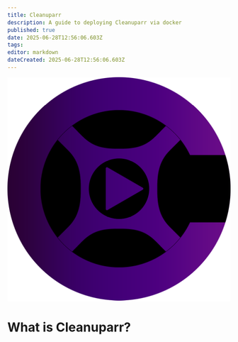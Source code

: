 ```yaml
---
title: Cleanuparr
description: A guide to deploying Cleanuparr via docker
published: true
date: 2025-06-28T12:56:06.603Z
tags: 
editor: markdown
dateCreated: 2025-06-28T12:56:06.603Z
---
```


![cleanuparr.png](/cleanuparr.png)

# What is Cleanuparr?

